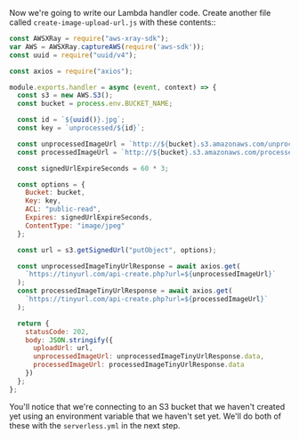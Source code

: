 Now we're going to write our Lambda handler code.
Create another file called `create-image-upload-url.js` with these contents::

```js
const AWSXRay = require("aws-xray-sdk");
var AWS = AWSXRay.captureAWS(require('aws-sdk'));
const uuid = require("uuid/v4");

const axios = require("axios");

module.exports.handler = async (event, context) => {
  const s3 = new AWS.S3();
  const bucket = process.env.BUCKET_NAME;

  const id = `${uuid()}.jpg`;
  const key = `unprocessed/${id}`;

  const unprocessedImageUrl = `http://${bucket}.s3.amazonaws.com/unprocessed/${id}`;
  const processedImageUrl = `http://${bucket}.s3.amazonaws.com/processed/${id}`;

  const signedUrlExpireSeconds = 60 * 3;

  const options = {
    Bucket: bucket,
    Key: key,
    ACL: "public-read",
    Expires: signedUrlExpireSeconds,
    ContentType: "image/jpeg"
  };

  const url = s3.getSignedUrl("putObject", options);

  const unprocessedImageTinyUrlResponse = await axios.get(
    `https://tinyurl.com/api-create.php?url=${unprocessedImageUrl}`
  );
  const processedImageTinyUrlResponse = await axios.get(
    `https://tinyurl.com/api-create.php?url=${processedImageUrl}`
  );

  return {
    statusCode: 202,
    body: JSON.stringify({
      uploadUrl: url,
      unprocessedImageUrl: unprocessedImageTinyUrlResponse.data,
      processedImageUrl: processedImageTinyUrlResponse.data
    })
  };
};
```

You'll notice that we're connecting to an S3 bucket that we haven't created yet using an environment variable that we haven't set yet. We'll do both of these with the `serverless.yml` in the next step.
